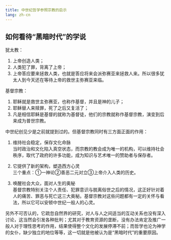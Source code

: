 ```yaml
---
title: 中世纪哲学参照宗教的启示
lang: zh-cn
---
```


## 如何看待“黑暗时代”的学说

犹太教：
1. 上帝创造人类；
2. 人类犯了罪，背离了上帝；
3. 上帝答应要来拯救人类，也就是答应将来会派弥赛亚来拯救人来。所以很多犹太人到今天还在等待上帝的救世主弥赛亚来临。

基督宗教：
1. 耶稣就是救世主弥赛亚，也称作基督，并且是神的儿子；
2. 耶稣替人来赎罪，死了之后又复活了；
3. 凡是相信耶稣是基督的就称为基督徒，他们的宗教就称作基督宗教，演变到后来成为普世宗教。

中世纪创见少是之前就提到过的。但基督宗教同时有三方面正面的作用：

1. 维持社会稳定，保存文化命脉  
当时政治和文化陷入真空状态，而宗教的教会成为唯一的机构，可以维持社会秩序，取代了政府的许多功能，成为知识与艺术唯一的赞助者与保存者。

2. 它提供了新的架构，塑造西方心灵  
三个重点：①一神论②善恶二元对立③上帝介入人类的历史。

3. 唤醒社会大众，面对人生的奥秘  
基督宗教特别关注个人责任、犯罪意识与脱离俗世之后的情况，这正好针对着人的痛苦、罪恶与死亡这三大奥秘。基督宗教对这些问题都有一定的关怀与看法，所以它可以安顿中世纪一般人的心灵。

另外不可否认的，它疏忽自然界的研究，对人与人之间适当的互动关系也没有深入讨论，这当然会引发各种批判；尤其对于教育资源的垄断，没有办法肯定及推广一般人对于理性思考的作用，结果使得整个文化的发展停滞不前；而哲学也沦为神学的女仆，缺少独立的地位等等，这一切就是他被认为是“黑暗时代”的重要原因。
